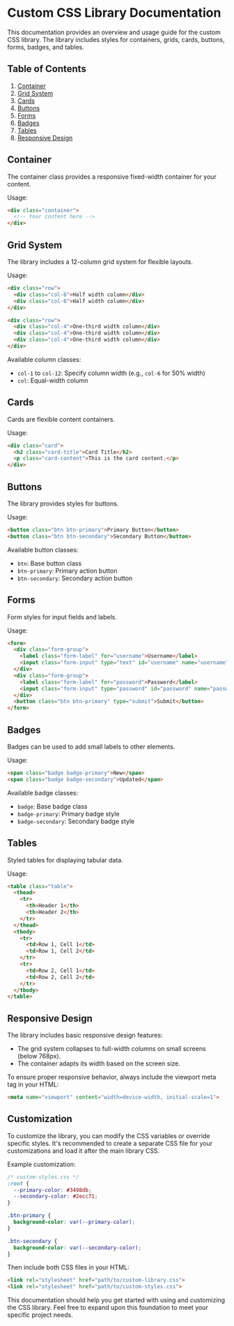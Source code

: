 # Custom CSS Library Documentation

This documentation provides an overview and usage guide for the custom CSS library. The library includes styles for containers, grids, cards, buttons, forms, badges, and tables.

## Table of Contents

1. [Container](#container)
2. [Grid System](#grid-system)
3. [Cards](#cards)
4. [Buttons](#buttons)
5. [Forms](#forms)
6. [Badges](#badges)
7. [Tables](#tables)
8. [Responsive Design](#responsive-design)

## Container

The container class provides a responsive fixed-width container for your content.

Usage:

```html
<div class="container">
  <!-- Your content here -->
</div>
```

## Grid System

The library includes a 12-column grid system for flexible layouts.

Usage:

```html
<div class="row">
  <div class="col-6">Half width column</div>
  <div class="col-6">Half width column</div>
</div>

<div class="row">
  <div class="col-4">One-third width column</div>
  <div class="col-4">One-third width column</div>
  <div class="col-4">One-third width column</div>
</div>
```

Available column classes:
- `col-1` to `col-12`: Specify column width (e.g., `col-6` for 50% width)
- `col`: Equal-width column

## Cards

Cards are flexible content containers.

Usage:

```html
<div class="card">
  <h2 class="card-title">Card Title</h2>
  <p class="card-content">This is the card content.</p>
</div>
```

## Buttons

The library provides styles for buttons.

Usage:

```html
<button class="btn btn-primary">Primary Button</button>
<button class="btn btn-secondary">Secondary Button</button>
```

Available button classes:
- `btn`: Base button class
- `btn-primary`: Primary action button
- `btn-secondary`: Secondary action button

## Forms

Form styles for input fields and labels.

Usage:

```html
<form>
  <div class="form-group">
    <label class="form-label" for="username">Username</label>
    <input class="form-input" type="text" id="username" name="username">
  </div>
  <div class="form-group">
    <label class="form-label" for="password">Password</label>
    <input class="form-input" type="password" id="password" name="password">
  </div>
  <button class="btn btn-primary" type="submit">Submit</button>
</form>
```

## Badges

Badges can be used to add small labels to other elements.

Usage:

```html
<span class="badge badge-primary">New</span>
<span class="badge badge-secondary">Updated</span>
```

Available badge classes:
- `badge`: Base badge class
- `badge-primary`: Primary badge style
- `badge-secondary`: Secondary badge style

## Tables

Styled tables for displaying tabular data.

Usage:

```html
<table class="table">
  <thead>
    <tr>
      <th>Header 1</th>
      <th>Header 2</th>
    </tr>
  </thead>
  <tbody>
    <tr>
      <td>Row 1, Cell 1</td>
      <td>Row 1, Cell 2</td>
    </tr>
    <tr>
      <td>Row 2, Cell 1</td>
      <td>Row 2, Cell 2</td>
    </tr>
  </tbody>
</table>
```

## Responsive Design

The library includes basic responsive design features:

- The grid system collapses to full-width columns on small screens (below 768px).
- The container adapts its width based on the screen size.

To ensure proper responsive behavior, always include the viewport meta tag in your HTML:

```html
<meta name="viewport" content="width=device-width, initial-scale=1">
```

## Customization

To customize the library, you can modify the CSS variables or override specific styles. It's recommended to create a separate CSS file for your customizations and load it after the main library CSS.

Example customization:

```css
/* custom-styles.css */
:root {
  --primary-color: #3498db;
  --secondary-color: #2ecc71;
}

.btn-primary {
  background-color: var(--primary-color);
}

.btn-secondary {
  background-color: var(--secondary-color);
}
```

Then include both CSS files in your HTML:

```html
<link rel="stylesheet" href="path/to/custom-library.css">
<link rel="stylesheet" href="path/to/custom-styles.css">
```

This documentation should help you get started with using and customizing the CSS library. Feel free to expand upon this foundation to meet your specific project needs.
